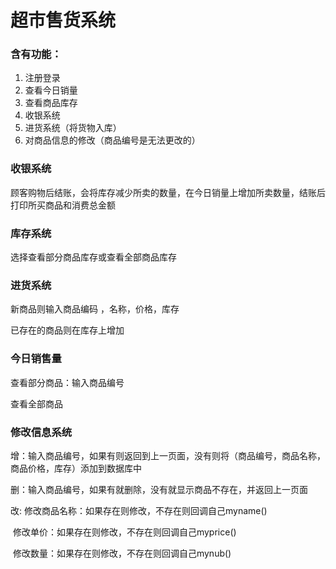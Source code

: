 # 超市售货系统

### 含有功能：

1. 注册登录
2. 查看今日销量
3. 查看商品库存
4. 收银系统
5. 进货系统（将货物入库）
6. 对商品信息的修改（商品编号是无法更改的）

### 收银系统

顾客购物后结账，会将库存减少所卖的数量，在今日销量上增加所卖数量，结账后打印所买商品和消费总金额



### 库存系统

选择查看部分商品库存或查看全部商品库存

### 进货系统

新商品则输入商品编码 ，名称，价格，库存

已存在的商品则在库存上增加

### 今日销售量

查看部分商品：输入商品编号

查看全部商品

### 修改信息系统

增：输入商品编号，如果有则返回到上一页面，没有则将（商品编号，商品名称，商品价格，库存）添加到数据库中

删：输入商品编号，如果有就删除，没有就显示商品不存在，并返回上一页面

改: 修改商品名称：如果存在则修改，不存在则回调自己myname()

​      修改单价：如果存在则修改，不存在则回调自己myprice()

​      修改数量：如果存在则修改，不存在则回调自己mynub()